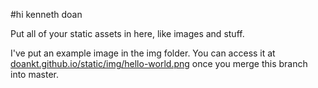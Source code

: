 \#hi kenneth doan

Put all of your static assets in here, like images and stuff.

I've put an example image in the img folder. You can access it at [doankt.github.io/static/img/hello-world.png](https://doankt.github.io/static/img/hello-world.png) once you merge this branch into master.
